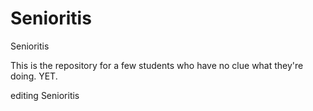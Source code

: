 Senioritis
==========

Senioritis

This is the repository for a few students who have no clue what they're doing. YET.


editing Senioritis

